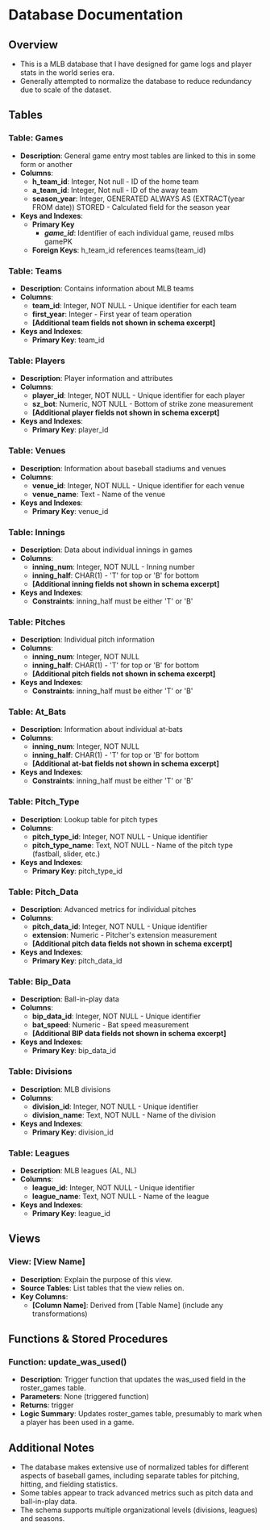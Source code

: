 # Database Documentation

## Overview

- This is a MLB database that I have designed for game logs and player stats in the world series era.
- Generally attempted to normalize the database to reduce redundancy due to scale of the dataset.

## Tables

### Table: Games

- **Description**: General game entry most tables are linked to this in some form or another
- **Columns**:
  - **h_team_id**: Integer, Not null - ID of the home team
  - **a_team_id**: Integer, Not null - ID of the away team
  - **season_year**: Integer, GENERATED ALWAYS AS (EXTRACT(year FROM date)) STORED - Calculated field for the season year
- **Keys and Indexes**:
  - **Primary Key**
    - ***game_id***: Identifier of each individual game, reused mlbs gamePK
  - **Foreign Keys**: h_team_id references teams(team_id)

### Table: Teams

- **Description**: Contains information about MLB teams
- **Columns**:
  - **team_id**: Integer, NOT NULL - Unique identifier for each team
  - **first_year**: Integer - First year of team operation
  - **[Additional team fields not shown in schema excerpt]**
- **Keys and Indexes**:
  - **Primary Key**: team_id

### Table: Players

- **Description**: Player information and attributes
- **Columns**:
  - **player_id**: Integer, NOT NULL - Unique identifier for each player
  - **sz_bot**: Numeric, NOT NULL - Bottom of strike zone measurement
  - **[Additional player fields not shown in schema excerpt]**
- **Keys and Indexes**:
  - **Primary Key**: player_id

### Table: Venues

- **Description**: Information about baseball stadiums and venues
- **Columns**:
  - **venue_id**: Integer, NOT NULL - Unique identifier for each venue
  - **venue_name**: Text - Name of the venue
- **Keys and Indexes**:
  - **Primary Key**: venue_id

### Table: Innings

- **Description**: Data about individual innings in games
- **Columns**:
  - **inning_num**: Integer, NOT NULL - Inning number
  - **inning_half**: CHAR(1) - 'T' for top or 'B' for bottom
  - **[Additional inning fields not shown in schema excerpt]**
- **Keys and Indexes**:
  - **Constraints**: inning_half must be either 'T' or 'B'

### Table: Pitches

- **Description**: Individual pitch information
- **Columns**:
  - **inning_num**: Integer, NOT NULL
  - **inning_half**: CHAR(1) - 'T' for top or 'B' for bottom
  - **[Additional pitch fields not shown in schema excerpt]**
- **Keys and Indexes**:
  - **Constraints**: inning_half must be either 'T' or 'B'

### Table: At_Bats

- **Description**: Information about individual at-bats
- **Columns**:
  - **inning_num**: Integer, NOT NULL
  - **inning_half**: CHAR(1) - 'T' for top or 'B' for bottom
  - **[Additional at-bat fields not shown in schema excerpt]**
- **Keys and Indexes**:
  - **Constraints**: inning_half must be either 'T' or 'B'

### Table: Pitch_Type

- **Description**: Lookup table for pitch types
- **Columns**:
  - **pitch_type_id**: Integer, NOT NULL - Unique identifier
  - **pitch_type_name**: Text, NOT NULL - Name of the pitch type (fastball, slider, etc.)
- **Keys and Indexes**:
  - **Primary Key**: pitch_type_id

### Table: Pitch_Data

- **Description**: Advanced metrics for individual pitches
- **Columns**:
  - **pitch_data_id**: Integer, NOT NULL - Unique identifier
  - **extension**: Numeric - Pitcher's extension measurement
  - **[Additional pitch data fields not shown in schema excerpt]**
- **Keys and Indexes**:
  - **Primary Key**: pitch_data_id

### Table: Bip_Data

- **Description**: Ball-in-play data
- **Columns**:
  - **bip_data_id**: Integer, NOT NULL - Unique identifier
  - **bat_speed**: Numeric - Bat speed measurement
  - **[Additional BIP data fields not shown in schema excerpt]**
- **Keys and Indexes**:
  - **Primary Key**: bip_data_id

### Table: Divisions

- **Description**: MLB divisions
- **Columns**:
  - **division_id**: Integer, NOT NULL - Unique identifier
  - **division_name**: Text, NOT NULL - Name of the division
- **Keys and Indexes**:
  - **Primary Key**: division_id

### Table: Leagues

- **Description**: MLB leagues (AL, NL)
- **Columns**:
  - **league_id**: Integer, NOT NULL - Unique identifier
  - **league_name**: Text, NOT NULL - Name of the league
- **Keys and Indexes**:
  - **Primary Key**: league_id

## Views

### View: [View Name]

- **Description**: Explain the purpose of this view.
- **Source Tables**: List tables that the view relies on.
- **Key Columns**:
  - **[Column Name]**: Derived from [Table Name] (include any transformations)

## Functions & Stored Procedures

### Function: update_was_used()

- **Description**: Trigger function that updates the was_used field in the roster_games table.
- **Parameters**: None (triggered function)
- **Returns**: trigger
- **Logic Summary**: Updates roster_games table, presumably to mark when a player has been used in a game.

## Additional Notes

- The database makes extensive use of normalized tables for different aspects of baseball games, including separate tables for pitching, hitting, and fielding statistics.
- Some tables appear to track advanced metrics such as pitch data and ball-in-play data.
- The schema supports multiple organizational levels (divisions, leagues) and seasons.
